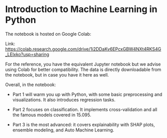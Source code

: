 # Introduction to Machine Learning in Python

The notebook is hosted on Google Colab: 

Link: https://colab.research.google.com/drive/1i2DDaKv6EPcxGBW4NXt4RKS4G_LElxko?usp=sharing

For the reference, you have the equivalent Jupyter notebook but we advise using Colab for better compatibility.
The data is directly downloadable from the notebook, but in case you have it here as well.

Overall, in the notebook:
- Part 1 will warm you up with Python, with some basic preprocessing and visualizations. It also introduces regression tasks.

- Part 2 focuses on classification. It implements cross-validation and all the famous models covered in 15.095.  

- Part 3 is the most advanced: it covers explainability with SHAP plots, ensemble modeling, and Auto Machine Learning.

